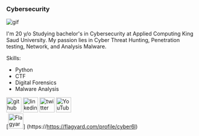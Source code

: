 
### Cybersecurity


<img src="https://i.pinimg.com/originals/fb/5b/d1/fb5bd184cad927b617e31c272a4337ca.gif" alt="gif"/>

I'm 20 y/o Studying bachelor's in Cybersecurity at Applied Computing King Saud University. My passion lies in Cyber Threat Hunting, Penetration testing, Network, and Analysis Malware.

Skills: 
* Python  
* CTF 
* Digital Forensics 
* Malware Analysis
  



[<img src='https://cdn.jsdelivr.net/npm/simple-icons@3.0.1/icons/github.svg' alt='github' height='40'>](https://github.com/cyber6l)  [<img src='https://cdn.jsdelivr.net/npm/simple-icons@3.0.1/icons/linkedin.svg' alt='linkedin' height='40'>](https://www.linkedin.com/in/talal-alqahtani-b757b1269/)  [<img src='https://cdn.jsdelivr.net/npm/simple-icons@3.0.1/icons/twitter.svg' alt='twitter' height='40'>](https://twitter.com/@cyber6l)  [<img src='https://cdn.jsdelivr.net/npm/simple-icons@3.0.1/icons/youtube.svg' alt='YouTube' height='40'>](https://www.youtube.com/@cyber6l)  
[<img src='https://cdn.jsdelivr.net/npm/simple-icons@3.0.1/icons/Flagyard.svg' alt='Flagyard' height='40'>] (https://https://flagyard.com/profile/cyber6l)  


